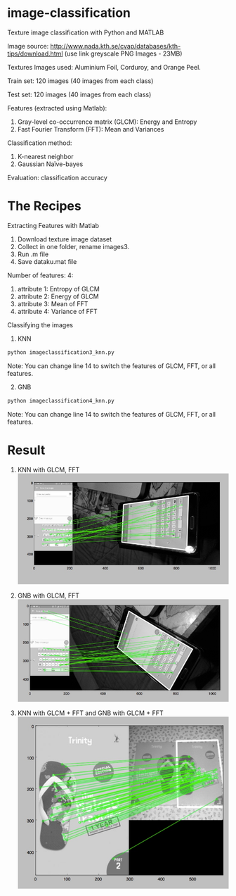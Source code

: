 # image-classification
Texture image classification with Python and MATLAB 

Image source: http://www.nada.kth.se/cvap/databases/kth-tips/download.html (use link greyscale PNG Images - 23MB)

Textures Images used: Aluminium Foil, Corduroy, and Orange Peel. 

Train set: 120 images (40 images from each class)

Test set: 120 images (40 images from each class)

Features (extracted using Matlab):
1. Gray-level co-occurrence matrix (GLCM): Energy and Entropy
2. Fast Fourier Transform (FFT): Mean and Variances 

Classification method: 
1. K-nearest neighbor
2. Gaussian Naïve-bayes

Evaluation: classification accuracy

# The Recipes

Extracting Features with Matlab

1. Download texture image dataset 
2. Collect in one folder, rename images3.
3. Run .m file 
4. Save dataku.mat file 

Number of features: 4: 
1. attribute 1: Entropy of GLCM 
2. attribute 2: Energy of GLCM
3. attribute 3: Mean of FFT
4. attribute 4: Variance of FFT 

Classifying the images 

1. KNN

```python
python imageclassification3_knn.py 
```
Note: You can change line 14 to switch the features of GLCM, FFT, or all features.

2. GNB

```python
python imageclassification4_knn.py 
```
Note: You can change line 14 to switch the features of GLCM, FFT, or all features.  


# Result

1. KNN with GLCM, FFT
![alt text](https://raw.githubusercontent.com/arikunco/fmatch-homography/master/result_samsung.jpg "Test Smartphone 1")

2. GNB with GLCM, FFT
![alt text](https://raw.githubusercontent.com/arikunco/fmatch-homography/master/result_samsung2.jpg "Test Smartphone 1")

3. KNN with GLCM + FFT and GNB with GLCM + FFT
![alt text](https://raw.githubusercontent.com/arikunco/fmatch-homography/master/result_tnt.jpg "Test Trinity Book")

